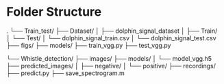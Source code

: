 # Folder Structure

  .
  └── Train_test/
      ├── Dataset/
      │   ├── dolphin_signal_dataset
      │       ├── Train/
      │       └── Test/
      │       └── dolphin_signal_train.csv
      │       └── dolphin_signal_test.csv
      ├── figs/
      ├── models/
      ├── train_vgg.py
      ├── test_vgg.py
    
└── Whistle_detection/
    ├── images/
    ├── models/
    │   └── model_vgg.h5
    ├── predicted_images/
    │   ├── negative/
    │   └── positive/
    ├── recordings/
    ├── predict.py
    ├── save_spectrogram.m
